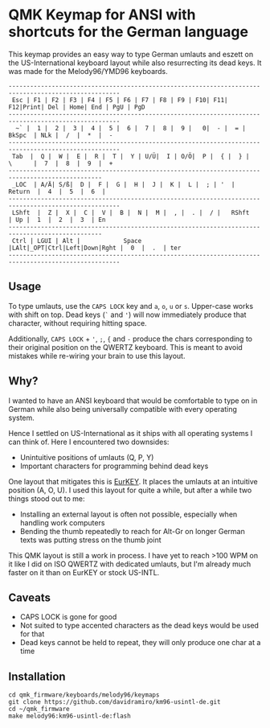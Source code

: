 # QMK Keymap for ANSI with shortcuts for the German language

This keymap provides an easy way to type German umlauts and eszett on the US-International keyboard layout while also resurrecting its dead keys.
It was made for the Melody96/YMD96 keyboards.


```
-----------------------------------------------------------------------------------------------------
 Esc | F1 | F2 | F3 | F4 | F5 | F6 | F7 | F8 | F9 | F10| F11| F12|Print| Del | Home| End | PgU | PgD 
-----------------------------------------------------------------------------------------------------
  ~` |  1 |  2 |  3 |  4 |  5 |  6 |  7 |  8 |  9 |   0|  - |  = |    BkSpc  | NLk |  /  |  *  |  -   
-----------------------------------------------------------------------------------------------------
 Tab  |  Q |  W |  E |  R |  T |  Y | U/Ü|  I | O/Ö|  P |  { |  } |   \      |  7  |  8  |  9  |  +   
------------------------------------------------------------------------------------------------
 _LOC  | A/Ä| S/ß|  D |  F |  G |  H |  J |  K |  L |  ; | '  |      Return  |  4  |  5  |  6  |      
-----------------------------------------------------------------------------------------------------
 LShft  |  Z |  X |  C |  V |  B |  N |  M |  , |  . |  / |   RShft     | Up |  1  |  2  |  3  | En   
------------------------------------------------------------------------------------------------
 Ctrl | LGUI | Alt |            Space               |LAlt|_OPT|Ctrl|Left|Down|Rght |  0  |  .  | ter 
-----------------------------------------------------------------------------------------------------
```


## Usage

To type umlauts, use the `CAPS LOCK` key and `a`, `o`, `u` or `s`. Upper-case works with shift on top. Dead keys (`` ` `` and ` ' `) will now immediately produce that character, without requiring hitting space.

Additionally, `CAPS LOCK` + `'`, `;`, `{` and `-` produce the chars corresponding to their original position on the QWERTZ keyboard. This is meant to avoid mistakes while re-wiring your brain to use this layout.

## Why?

I wanted to have an ANSI keyboard that would be comfortable to type on in German while also being universally compatible with every operating system.

Hence I settled on US-International as it ships with all operating systems I can think of. Here I encountered two downsides:

- Unintuitive positions of umlauts (Q, P, Y)
- Important characters for programming behind dead keys

One layout that mitigates this is [EurKEY](https://eurkey.steffen.bruentjen.eu/). It places the umlauts at an intuitive position (A, O, U). I used this layout for quite a while, but after a while two things stood out to me:

- Installing an external layout is often not possible, especially when handling work computers
- Bending the thumb repeatedly to reach for Alt-Gr on longer German texts was putting stress on the thumb joint

This QMK layout is still a work in process. I have yet to reach >100 WPM on it like I did on ISO QWERTZ with dedicated umlauts, but I'm already much faster on it than on EurKEY or stock US-INTL.

## Caveats
- CAPS LOCK is gone for good
- Not suited to type accented characters as the dead keys would be used for that
- Dead keys cannot be held to repeat, they will only produce one char at a time


## Installation
```
cd qmk_firmware/keyboards/melody96/keymaps
git clone https://github.com/davidramiro/km96-usintl-de.git
cd ~/qmk_firmware
make melody96:km96-usintl-de:flash
```